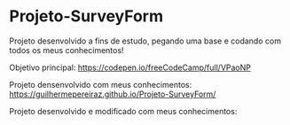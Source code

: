 # Projeto-SurveyForm
 Projeto desenvolvido a fins de estudo, pegando uma base e codando com todos os meus conhecimentos!

 Objetivo principal:  https://codepen.io/freeCodeCamp/full/VPaoNP

 Projeto densenvolvido com meus conhecimentos: https://guilhermepereiraz.github.io/Projeto-SurveyForm/

 Projeto desenvolvido e modificado com meus conhecimentos: 
